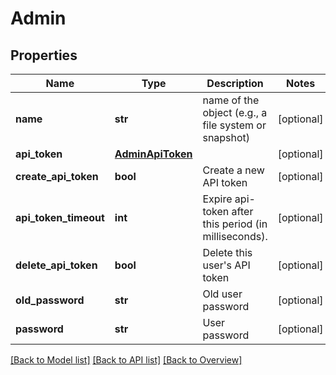 # Admin

## Properties
Name | Type | Description | Notes
------------ | ------------- | ------------- | -------------
**name** | **str** | name of the object (e.g., a file system or snapshot) | [optional] 
**api_token** | [**AdminApiToken**](AdminApiToken.md) |  | [optional] 
**create_api_token** | **bool** | Create a new API token | [optional] 
**api_token_timeout** | **int** | Expire api-token after this period (in milliseconds). | [optional] 
**delete_api_token** | **bool** | Delete this user&#39;s API token | [optional] 
**old_password** | **str** | Old user password | [optional] 
**password** | **str** | User password | [optional] 

[[Back to Model list]](index.md#documentation-for-models) [[Back to API list]](index.md#endpoint-properties) [[Back to Overview]](index.md)


